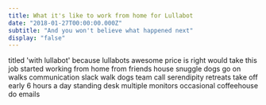 ```yaml
---
title: What it's like to work from home for Lullabot
date: "2018-01-27T00:00:00.000Z"
subtitle: "And you won't believe what happened next"
display: "false"
---
```

titled 'with lullabot' because lullabots awesome
price is right
  would take this job
started working from home from friends house
snuggle dogs 
go on walks
communication
  slack
  walk dogs
  team call
  serendipity
retreats
take off early
6 hours a day
standing desk
multiple monitors
occasional coffeehouse
  do emails
